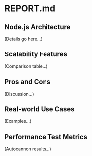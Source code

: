 # REPORT.md

## Node.js Architecture
(Details go here...)

## Scalability Features
(Comparison table...)

## Pros and Cons
(Discussion...)

## Real-world Use Cases
(Examples...)

## Performance Test Metrics
(Autocannon results...)
